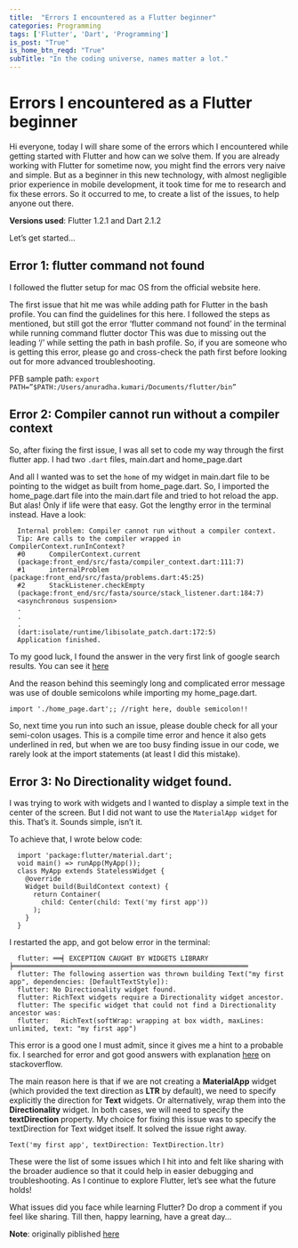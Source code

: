 ```yaml
---
title:  "Errors I encountered as a Flutter beginner"
categories: Programming
tags: ['Flutter', 'Dart', 'Programming']
is_post: "True"
is_home_btn_reqd: "True"
subTitle: "In the coding universe, names matter a lot."
---
```


# Errors I encountered as a Flutter beginner

Hi everyone, today I will share some of the errors which I encountered while getting started with Flutter and how can we solve them. If you are already working with Flutter for sometime now, you might find the errors very naive and simple. But as a beginner in this new technology, with almost negligible prior experience in mobile development, it took time for me to research and fix these errors.
So it occurred to me, to create a list of the issues, to help anyone out there.

**Versions used**: Flutter 1.2.1 and Dart 2.1.2

Let’s get started…

## Error 1: flutter command not found

I followed the flutter setup for mac OS from the official website here.

The first issue that hit me was while adding path for Flutter in the bash profile. You can find the guidelines for this here. I followed the steps as mentioned, but still got the error ‘flutter command not found’ in the terminal while running command flutter doctor
This was due to missing out the leading ‘/’ while setting the path in bash profile. So, if you are someone who is getting this error, please go and cross-check the path first before looking out for more advanced troubleshooting.

PFB sample path:
`export PATH=”$PATH:/Users/anuradha.kumari/Documents/flutter/bin”`

## Error 2: Compiler cannot run without a compiler context

So, after fixing the first issue, I was all set to code my way through the first flutter app. 
I had two `.dart` files, main.dart and home_page.dart

And all I wanted was to set the `home` of my widget in main.dart file to be pointing to the widget as built from home_page.dart. 
So, I imported the home_page.dart file into the main.dart file and tried to hot reload the app. But alas! Only if life were that easy. Got the lengthy error in the terminal instead. Have a look:

```
  Internal problem: Compiler cannot run without a compiler context.
  Tip: Are calls to the compiler wrapped in CompilerContext.runInContext?
  #0      CompilerContext.current
  (package:front_end/src/fasta/compiler_context.dart:111:7)
  #1      internalProblem (package:front_end/src/fasta/problems.dart:45:25)
  #2      StackListener.checkEmpty
  (package:front_end/src/fasta/source/stack_listener.dart:184:7)
  <asynchronous suspension>
  .
  .
  .
  (dart:isolate/runtime/libisolate_patch.dart:172:5)
  Application finished.
```

To my good luck, I found the answer in the very first link of google search results. You can see it [here](https://github.com/flutter/flutter/issues/24964)

And the reason behind this seemingly long and complicated error message was use of double semicolons while importing my home_page.dart.

`import './home_page.dart';; //right here, double semicolon!!`

So, next time you run into such an issue, please double check for all your semi-colon usages. 
This is a compile time error and hence it also gets underlined in red, but when we are too busy finding issue in our code, we rarely look at the import statements (at least I did this mistake).

## Error 3: No Directionality widget found.

I was trying to work with widgets and I wanted to display a simple text in the center of the screen. 
But I did not want to use the `MaterialApp widget` for this. That’s it. Sounds simple, isn’t it.

To achieve that, I wrote below code:

```
  import 'package:flutter/material.dart';
  void main() => runApp(MyApp());
  class MyApp extends StatelessWidget {
    @override
    Widget build(BuildContext context) {
      return Container(
        child: Center(child: Text('my first app'))
      );
    }
  }
```

I restarted the app, and got below error in the terminal:

```
  flutter: ══╡ EXCEPTION CAUGHT BY WIDGETS LIBRARY ╞═══════════════════════════════════════════════════════════
  flutter: The following assertion was thrown building Text("my first app", dependencies: [DefaultTextStyle]):
  flutter: No Directionality widget found.
  flutter: RichText widgets require a Directionality widget ancestor.
  flutter: The specific widget that could not find a Directionality ancestor was:
  flutter:   RichText(softWrap: wrapping at box width, maxLines: unlimited, text: "my first app")
```

This error is a good one I must admit, since it gives me a hint to a probable fix. 
I searched for error and got good answers with explanation [here](https://stackoverflow.com/questions/49687181/no-directionality-widget-found) on stackoverflow.

The main reason here is that if we are not creating a **MaterialApp** widget (which provided the text direction as **LTR** by default), we need to specify explicitly the direction for **Text** widgets. 
Or alternatively, wrap them into the **Directionality** widget. In both cases, we will need to specify the **textDirection** property. My choice for fixing this issue was to specify the textDirection for Text widget itself. It solved the issue right away.

`Text('my first app', textDirection: TextDirection.ltr)`

These were the list of some issues which I hit into and felt like sharing with the broader audience so that it could help in easier debugging and troubleshooting.
As I continue to explore Flutter, let’s see what the future holds!

What issues did you face while learning Flutter? Do drop a comment if you feel like sharing.
Till then, happy learning, have a great day…

**Note**: originally piblished [here](https://medium.com/@anuradha15/errors-i-encountered-as-a-flutter-beginner-8f4f75d82e5b)
